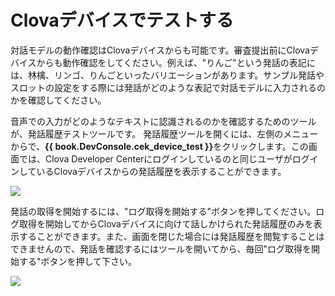 # Clovaデバイスでテストする

対話モデルの動作確認はClovaデバイスからも可能です。審査提出前にClovaデバイスからも動作確認をしてください。例えば、"りんご"という発話の表記には、林檎、リンゴ、りんごといったバリエーションがあります。サンプル発話やスロットの設定をする際には発話がどのような表記で対話モデルに入力されるのかを確認してください。

音声での入力がどのようなテキストに認識されるのかを確認するためのツールが、発話履歴テストツールです。
発話履歴ツールを開くには、左側のメニューからで、<strong>{{ book.DevConsole.cek_device_test }}</strong>をクリックします。この画面では、Clova Developer Centerにログインしているのと同じユーザがログインしているClovaデバイスからの発話履歴を表示することができます。

![](/DevConsole/Resources/Images/DevConsole-DeviceTest_Menu.png)

発話の取得を開始するには、"ログ取得を開始する"ボタンを押してください。ログ取得を開始してからClovaデバイスに向けて話しかけられた発話履歴のみを表示することができます。また、画面を閉じた場合には発話履歴を閲覧することはできませんので、発話を確認するにはツールを開いてから、毎回"ログ取得を開始する"ボタンを押して下さい。

![](/DevConsole/Resources/Images/DevConsole-DeviceTest_StartTest.png)
